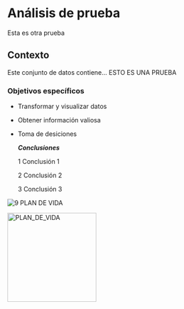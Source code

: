 # Análisis de prueba

Esta es otra prueba

## Contexto

Este conjunto de datos contiene...   ESTO ES UNA PRUEBA

### Objetivos específicos

- Transformar y visualizar datos
- Obtener información valiosa
- Toma de desiciones

  ***Conclusiones***
  
  1 Conclusión 1
  
  2 Conclusión 2
  
  3 Conclusión 3

![9  PLAN DE VIDA](https://github.com/user-attachments/assets/a378a364-654e-4bef-a46a-16cb1ca4dc0f)


<img src="https://github.com/user-attachments/assets/a378a364-654e-4bef-a46a-16cb1ca4dc0f" alt="PLAN_DE_VIDA" width="200"/>
 
   
